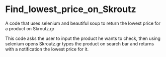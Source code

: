 # Find_lowest_price_on_Skroutz
A code that uses selenium and beautiful soup to return the lowest price for a product on Skroutz.gr

This code asks the user to input the product he wants to check, then using selenium opens Skroutz.gr types the product on search bar and returns with a notification the lowest price for it.
